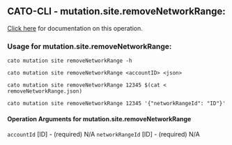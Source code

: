 
## CATO-CLI - mutation.site.removeNetworkRange:
[Click here](https://api.catonetworks.com/documentation/#mutation-removeNetworkRange) for documentation on this operation.

### Usage for mutation.site.removeNetworkRange:

`cato mutation site removeNetworkRange -h`

`cato mutation site removeNetworkRange <accountID> <json>`

`cato mutation site removeNetworkRange 12345 $(cat < removeNetworkRange.json)`

`cato mutation site removeNetworkRange 12345 '{"networkRangeId": "ID"}'`

#### Operation Arguments for mutation.site.removeNetworkRange ####
`accountId` [ID] - (required) N/A 
`networkRangeId` [ID] - (required) N/A 
